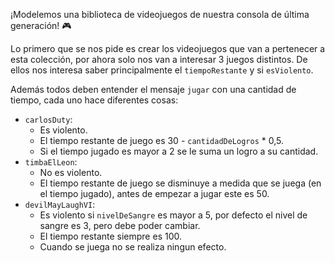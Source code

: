 ¡Modelemos una biblioteca de videojuegos de nuestra consola de última generación! :video_game:

Lo primero que se nos pide es crear los videojuegos que van a pertenecer a esta colección, por ahora solo nos van a interesar 3 juegos distintos. 
De ellos nos interesa saber principalmente el `tiempoRestante` y si `esViolento`.

Además todos deben entender el mensaje `jugar` con una cantidad de tiempo, cada uno hace diferentes cosas:

* `carlosDuty`:
    * Es violento.
    * El tiempo restante de juego es 30 - `cantidadDeLogros` * 0,5.
    * Si el tiempo jugado es mayor a 2 se le suma un logro a su cantidad.
* `timbaElLeon`:
    * No es violento.
    * El tiempo restante de juego se disminuye a medida que se juega (en el tiempo jugado), antes de empezar a jugar este es 50.
* `devilMayLaughVI`:
    * Es violento si `nivelDeSangre` es mayor a 5, por defecto el nivel de sangre es 3, pero debe poder cambiar.
    * El tiempo restante siempre es 100.
    * Cuando se juega no se realiza ningun efecto.